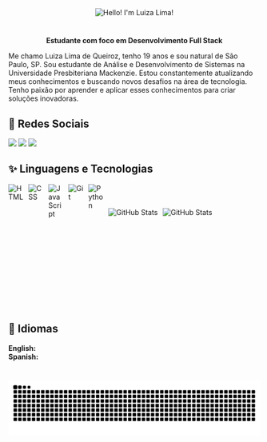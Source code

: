<div align="center">
 <img src="https://readme-typing-svg.demolab.com?font=Fira+Code&weight=600&size=28&pause=1000&color=FFFFFF&center=true&width=500&lines=Hello!+I'm+Luiza+Lima!+%F0%9F%8C%B7%F0%9F%8E%80" alt="Hello! I'm Luiza Lima!" />
 
 #
**Estudante com foco em Desenvolvimento Full Stack**

<p align="left"; text-align= justify;>
Me chamo Luiza Lima de Queiroz, tenho 19 anos e sou natural de São Paulo, SP. Sou estudante de Análise e Desenvolvimento de Sistemas na Universidade Presbiteriana Mackenzie. Estou constantemente atualizando meus conhecimentos e buscando novos desafios na área de tecnologia. Tenho paixão por aprender e aplicar esses conhecimentos para criar soluções inovadoras. </p>

<div align="left"> 
 <h2>🔗 Redes Sociais</h2></h2>
  <a href="https://instagram.com/Luizadqrz" target="_blank"><img src="https://img.shields.io/badge/-Instagram-%23E4405F?style=for-the-badge&logo=instagram&logoColor=white" target="_blank"></a>
  <a href = "mailto:Luizalima_hotmail.com"><img src="https://img.shields.io/badge/-Gmail-%23333?style=for-the-badge&logo=gmail&logoColor=white" target="_blank"></a>
  <a href="www.linkedin.com/in/luiza-lima-382424275" target="_blank"><img src="https://img.shields.io/badge/-LinkedIn-%230077B5?style=for-the-badge&logo=linkedin&logoColor=white" target="_blank"></a> 
  
</div>


<div align="left">
  <h2>✨ Linguagens e Tecnologias</h2>
<img 
    align="left" 
    alt="HTML"
    title="HTML" 
    width="30px" 
    style="padding-right: 10px;" 
    src="https://cdn.jsdelivr.net/gh/devicons/devicon@latest/icons/html5/html5-original.svg" 
/>
<img 
    align="left" 
    alt="CSS" 
    title="CSS"
    width="30px" 
    style="padding-right: 10px;" 
    src="https://cdn.jsdelivr.net/gh/devicons/devicon@latest/icons/css3/css3-original.svg" 
/>
<img 
    align="left" 
    alt="JavaScript" 
    title="JavaScript"
    width="30px" 
    style="padding-right: 10px;" 
    src="https://cdn.jsdelivr.net/gh/devicons/devicon@latest/icons/javascript/javascript-original.svg" 
/>

<img 
    align="left" 
    alt="Git" 
    title="Git"
    width="30px" 
    style="padding-right: 10px;" 
    src="https://cdn.jsdelivr.net/gh/devicons/devicon@latest/icons/git/git-original.svg" 
/>
<img 
    align="left" 
    alt="Python" 
    title="Python"
    width="30px" 
    style="padding-right: 10px;" 
    src="https://cdn.jsdelivr.net/gh/devicons/devicon@latest/icons/python/python-original.svg" 
/>

<br/><br/>


<p>
  <img 
    align="left" 
    alt="GitHub Stats" 
    height="200" 
    style="padding-right: 10px;" 
    src="https://github-readme-stats.vercel.app/api?username=LuizaLima05&show_icons=true&theme=dracula&include_all_commits=true&locale=pt-br" 
  />

<img 
      align="left" 
      alt="GitHub Stats" 
      height="200" 
      src="https://github-readme-stats.vercel.app/api/top-langs/?username=LuizaLima05&theme=dracula&layout=compact&custom_title=Tecnologias&langs_count=9" 
  />

</p>


<br clear="both"/>
<div align="left">
  <h2>🌸 Idiomas</h2>
  <p>
    <strong>English:</strong> <br/>
    <strong>Spanish:</strong> 
  </p>
</div>

#

<picture>
  <source media="(prefers-color-scheme: dark)" srcset="https://raw.githubusercontent.com/LuizaLima05/LuizaLima05/output/github-contribution-grid-snake-dark.svg">
  <source media="(prefers-color-scheme: light)" srcset="https://raw.githubusercontent.com/LuizaLima05/LuizaLima05/output/github-contribution-grid-snake.svg">
  <img alt="github contribution grid snake animation" src="https://raw.githubusercontent.com/LuizaLima05/LuizaLima05/output/github-contribution-grid-snake.svg">
</picture>
